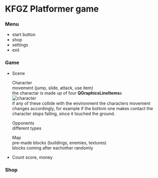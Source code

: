 # KFGZ Platformer game

### Menu
* start button
* shop
* settings
* exit
### Game
* Scene

   Character  
   movement (jump, slide, attack, use item)   
   the charactar is made up of four **QGraphicsLineItems**s   
   ![character](readmeIMG/character)   
   if any of these collide with the environment the characters movement changes accordingly, for example if the bottom one makes contact the character stops falling, since it touched the ground.
   
   Opponents  
   different types
   
   Map  
   pre-made blocks (buildings, enemies, textures)  
   blocks coming after eachother randomly
* Count score, money
### Shop
